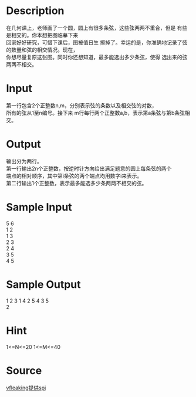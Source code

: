 
# Description

<div class="content"><div>在几何课上，老师画了一个圆，圆上有很多条弦，这些弦两两不重合，但是 有些是相交的。你本想把图临摹下来</div>
<div>回家好好研究，可惜下课后，图被值日生 擦掉了。幸运的是，你准确地记录了弦的数量和弦的相交情况。现在，</div>
<div>你想尽量复原这张图。同时你还想知道，最多能选出多少条弦，使得 选出来的弦两两不相交。</div></div>

# Input

<div class="content"><div>第一行包含2个正整数n,m，分别表示弦的条数以及相交弦的对数，</div>
<div>所有的弦从1至n编号。接下来 m行每行两个正整数a,b，表示第a条弦与第b条弦相交。</div></div>

# Output

<div class="content"><div>输出分为两行。</div>
<div>第一行输出2n个正整数，按逆时针方向给出满足题意的圆上每条弦的两个</div>
<div>端点的相对顺序，其中第i条弦的两个端点均用数字i来表示。</div>
<div>第二行输出1个正整数，表示最多能选多少条两两不相交的弦。</div></div>

# Sample Input

<div class="content"><span class="sampledata">5 6<br/>
1 2<br/>
1 3 <br/>
2 3 <br/>
2 4 <br/>
3 5 <br/>
4 5</span></div>

# Sample Output

<div class="content"><span class="sampledata">1 2 3 1 4 2 5 4 3 5<br/>
2</span></div>

# Hint

<div class="content"><p></p><p>1&lt;=N&lt;=20 1&lt;=M&lt;=40</p><p></p></div>

# Source

<div class="content"><p><a href="problemset.php?search=vfleaking提供spj">vfleaking提供spj</a></p></div>

